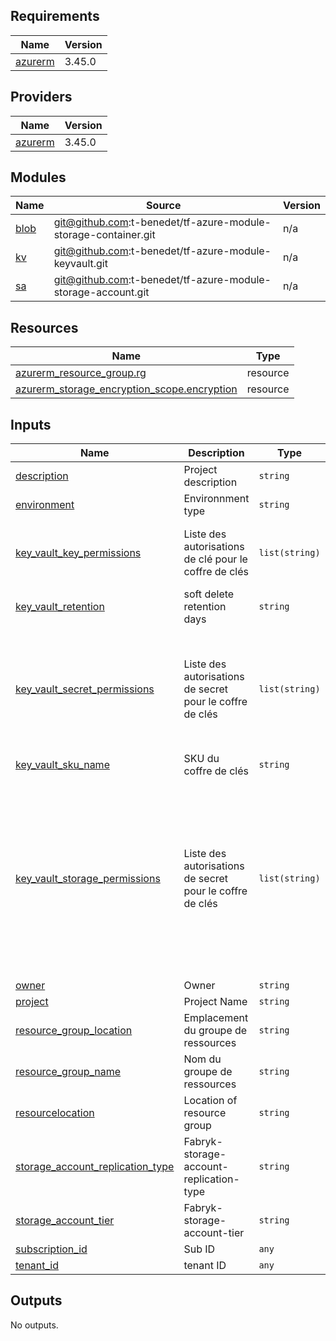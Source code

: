## Requirements

| Name | Version |
|------|---------|
| <a name="requirement_azurerm"></a> [azurerm](#requirement\_azurerm) | 3.45.0 |

## Providers

| Name | Version |
|------|---------|
| <a name="provider_azurerm"></a> [azurerm](#provider\_azurerm) | 3.45.0 |

## Modules

| Name | Source | Version |
|------|--------|---------|
| <a name="module_blob"></a> [blob](#module\_blob) | git@github.com:t-benedet/tf-azure-module-storage-container.git | n/a |
| <a name="module_kv"></a> [kv](#module\_kv) | git@github.com:t-benedet/tf-azure-module-keyvault.git | n/a |
| <a name="module_sa"></a> [sa](#module\_sa) | git@github.com:t-benedet/tf-azure-module-storage-account.git | n/a |

## Resources

| Name | Type |
|------|------|
| [azurerm_resource_group.rg](https://registry.terraform.io/providers/hashicorp/azurerm/3.45.0/docs/resources/resource_group) | resource |
| [azurerm_storage_encryption_scope.encryption](https://registry.terraform.io/providers/hashicorp/azurerm/3.45.0/docs/resources/storage_encryption_scope) | resource |

## Inputs

| Name | Description | Type | Default | Required |
|------|-------------|------|---------|:--------:|
| <a name="input_description"></a> [description](#input\_description) | Project description | `string` | `"test"` | no |
| <a name="input_environment"></a> [environment](#input\_environment) | Environnment type | `string` | `"dev5"` | no |
| <a name="input_key_vault_key_permissions"></a> [key\_vault\_key\_permissions](#input\_key\_vault\_key\_permissions) | Liste des autorisations de clé pour le coffre de clés | `list(string)` | <pre>[<br>  "Get",<br>  "Create",<br>  "Delete"<br>]</pre> | no |
| <a name="input_key_vault_retention"></a> [key\_vault\_retention](#input\_key\_vault\_retention) | soft delete retention days | `string` | `"7"` | no |
| <a name="input_key_vault_secret_permissions"></a> [key\_vault\_secret\_permissions](#input\_key\_vault\_secret\_permissions) | Liste des autorisations de secret pour le coffre de clés | `list(string)` | <pre>[<br>  "Backup",<br>  "Delete",<br>  "Get",<br>  "List",<br>  "Purge",<br>  "Recover",<br>  "Restore",<br>  "Set"<br>]</pre> | no |
| <a name="input_key_vault_sku_name"></a> [key\_vault\_sku\_name](#input\_key\_vault\_sku\_name) | SKU du coffre de clés | `string` | `"standard"` | no |
| <a name="input_key_vault_storage_permissions"></a> [key\_vault\_storage\_permissions](#input\_key\_vault\_storage\_permissions) | Liste des autorisations de secret pour le coffre de clés | `list(string)` | <pre>[<br>  "Backup",<br>  "Delete",<br>  "DeleteSAS",<br>  "Get",<br>  "GetSAS",<br>  "List",<br>  "ListSAS",<br>  "Purge",<br>  "Recover",<br>  "RegenerateKey",<br>  "Restore",<br>  "Set",<br>  "SetSAS",<br>  "Update"<br>]</pre> | no |
| <a name="input_owner"></a> [owner](#input\_owner) | Owner | `string` | `"timothee.benedet@gmail.com"` | no |
| <a name="input_project"></a> [project](#input\_project) | Project Name | `string` | `"project"` | no |
| <a name="input_resource_group_location"></a> [resource\_group\_location](#input\_resource\_group\_location) | Emplacement du groupe de ressources | `string` | `"westeurope"` | no |
| <a name="input_resource_group_name"></a> [resource\_group\_name](#input\_resource\_group\_name) | Nom du groupe de ressources | `string` | `"RG5-Fabryk-Test"` | no |
| <a name="input_resourcelocation"></a> [resourcelocation](#input\_resourcelocation) | Location of resource group | `string` | `"westeurope"` | no |
| <a name="input_storage_account_replication_type"></a> [storage\_account\_replication\_type](#input\_storage\_account\_replication\_type) | Fabryk-storage-account-replication-type | `string` | `"GRS"` | no |
| <a name="input_storage_account_tier"></a> [storage\_account\_tier](#input\_storage\_account\_tier) | Fabryk-storage-account-tier | `string` | `"Standard"` | no |
| <a name="input_subscription_id"></a> [subscription\_id](#input\_subscription\_id) | Sub ID | `any` | n/a | yes |
| <a name="input_tenant_id"></a> [tenant\_id](#input\_tenant\_id) | tenant ID | `any` | n/a | yes |

## Outputs

No outputs.
